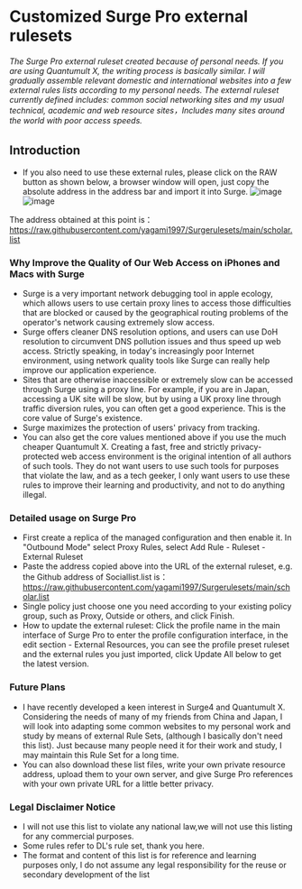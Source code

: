# Customized Surge Pro external rulesets

###### The Surge Pro external ruleset created because of personal needs. If you are using Quantumult X, the writing process is basically similar. I will gradually assemble relevant domestic and international websites into a few external rules lists according to my personal needs. The external ruleset currently defined includes: common social networking sites and my usual technical, academic and web resource sites，Includes many sites around the world with poor access speeds.

## Introduction
* If you also need to use these external rules, please click on the RAW button as shown below, a browser window will open, just copy the absolute address in the address bar and import it into Surge.
![image](https://user-images.githubusercontent.com/7695407/172099104-a37bc55c-43a7-4b36-b172-75365c7be558.png)
![image](https://user-images.githubusercontent.com/7695407/172099581-683d27df-f6d2-44cd-b40b-b762c0043bcb.png)

The address obtained at this point is：https://raw.githubusercontent.com/yagami1997/Surgerulesets/main/scholar.list

### Why Improve the Quality of Our Web Access on iPhones and Macs with Surge

* Surge is a very important network debugging tool in apple ecology, which allows users to use certain proxy lines to access those difficulties that are blocked or caused by the geographical routing problems of the operator's network causing extremely slow access.
* Surge offers cleaner DNS resolution options, and users can use DoH resolution to circumvent DNS pollution issues and thus speed up web access. Strictly speaking, in today's increasingly poor Internet environment, using network quality tools like Surge can really help improve our application experience.
* Sites that are otherwise inaccessible or extremely slow can be accessed through Surge using a proxy line. For example, if you are in Japan, accessing a UK site will be slow, but by using a UK proxy line through traffic diversion rules, you can often get a good experience. This is the core value of Surge's existence.
* Surge maximizes the protection of users' privacy from tracking.
* You can also get the core values mentioned above if you use the much cheaper Quantumult X. Creating a fast, free and strictly privacy-protected web access environment is the original intention of all authors of such tools. They do not want users to use such tools for purposes that violate the law, and as a tech geeker, I only want users to use these rules to improve their learning and productivity, and not to do anything illegal.


### Detailed usage on Surge Pro
* First create a replica of the managed configuration and then enable it. In "Outbound Mode" select Proxy Rules, select Add Rule - Ruleset - External Ruleset
* Paste the address copied above into the URL of the external ruleset, e.g. the Github address of Sociallist.list is： https://raw.githubusercontent.com/yagami1997/Surgerulesets/main/scholar.list
* Single policy just choose one you need according to your existing policy group, such as Proxy, Outside or others, and click Finish.
* How to update the external ruleset: Click the profile name in the main interface of Surge Pro to enter the profile configuration interface, in the edit section - External Resources, you can see the profile preset ruleset and the external rules you just imported, click Update All below to get the latest version.

### Future Plans
* I have recently developed a keen interest in Surge4 and Quantumult X. Considering the needs of many of my friends from China and Japan, I will look into adapting some common websites to my personal work and study by means of external Rule Sets, (although I basically don't need this list). Just because many people need it for their work and study, I may maintain this Rule Set for a long time.
* You can also download these list files, write your own private resource address, upload them to your own server, and give Surge Pro references with your own private URL for a little better privacy.

### Legal Disclaimer Notice
* I will not use this list to violate any national law,we will not use this listing for any commercial purposes.
* Some rules refer to DL's rule set, thank you here.
* The format and content of this list is for reference and learning purposes only, I do not assume any legal responsibility for the reuse or secondary development of the list
